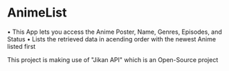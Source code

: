 # AnimeList
• This App lets you access the Anime Poster, Name, Genres, Episodes, and Status
• Lists the retrieved data in acending order with the newest Anime listed first 

This project is making use of "Jikan API" which is an Open-Source project 

